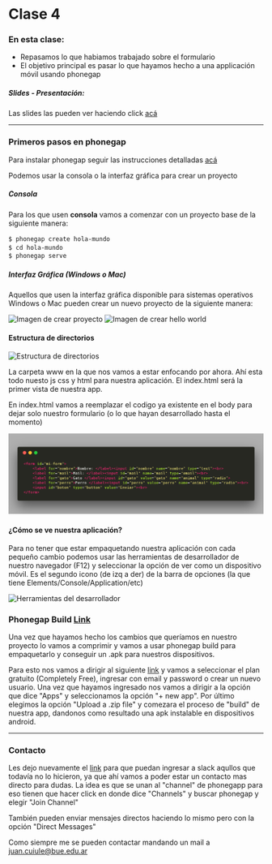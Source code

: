 # Clase 4
### En esta clase:

- Repasamos lo que habiamos trabajado sobre el formulario
- El objetivo principal es pasar lo que hayamos hecho a una applicación móvil usando phonegap

##### Slides - Presentación:
Las slides las pueden ver haciendo click [acá](https://ptf-houssay.github.io/taller-mobile/clase-4/slides-cuarto-encuentro.html)

---

### Primeros pasos en phonegap

Para instalar phonegap seguir las instrucciones detalladas [acá](https://phonegap.com/getstarted/)

Podemos usar la consola o la interfaz gráfica para crear un proyecto


##### Consola
Para los que usen **consola** vamos a comenzar con un proyecto base de la siguiente manera:
```bash
$ phonegap create hola-mundo
$ cd hola-mundo
$ phonegap serve
```

##### Interfaz Gráfica (Windows o Mac)
Aquellos que usen la interfaz gráfica disponible para sistemas operativos Windows o Mac pueden crear un nuevo proyecto de la siguiente manera:

![Imagen de crear proyecto](https://phonegap.com/images/menu_screenshot.png)
![Imagen de crear hello world](http://docs.phonegap.com/images/templates-list.png)

#### Estructura de directorios

![Estructura de directorios](https://s3.amazonaws.com/media-p.slid.es/uploads/455394/images/4090304/Screenshot_from_2017-09-01_18_46_13.png)

La carpeta www en la que nos vamos a estar enfocando por ahora. Ahí esta todo nuesto js css y html para nuestra aplicación. El index.html será la primer vista de nuestra app.

En index.html vamos a reemplazar el codigo ya existente en el body para dejar solo nuestro formulario (o lo que hayan desarrollado hasta el momento)

![Formulario](./carbon.png)

#### ¿Cómo se ve nuestra aplicación?

Para no tener que estar empaquetando nuestra aplicación con cada pequeño cambio podemos usar las herramientas de desarrollador de nuestro navegador (F12) y seleccionar la opción de ver como un dispositivo móvil. Es el segundo icono (de izq a der) de la barra de opciones (la que tiene Elements/Console/Application/etc)

![Herramientas del desarrollador](https://s3.amazonaws.com/media-p.slid.es/uploads/455394/images/4105455/Screenshot_from_2017-09-07_19_00_51.png)

### Phonegap Build [Link](https://build.phonegap.com/)

Una vez que hayamos hecho los cambios que queríamos en nuestro proyecto lo vamos a comprimir y vamos a usar phonegap build para empaquetarlo y conseguir un .apk para nuestros dispositivos.

Para esto nos vamos a dirigir al siguiente [link](https://build.phonegap.com/) y vamos a seleccionar el plan gratuito (Completely Free), ingresar con email y password o crear un nuevo usuario. Una vez que hayamos ingresado nos vamos a dirigir a la opción que dice "Apps" y seleccionamos la opción "+ new app". Por último elegimos la opción "Upload a .zip file" y comezara el proceso de "build" de nuestra app, dandonos como resultado una apk instalable en dispositivos android.

---

### Contacto

Les dejo nuevamente el [link](http://bit.ly/slack-houssay) para que puedan ingresar a slack aqullos que todavía no lo hicieron, ya que ahí vamos a poder estar un contacto mas directo para dudas. La idea es que se unan al "channel" de phonegapp para eso tienen que hacer click en donde dice "Channels" y buscar phonegap y elegir "Join Channel"

También pueden enviar mensajes directos haciendo lo mismo pero con la opción "Direct Messages"

Como siempre me se pueden contactar mandando un mail a juan.cuiule@bue.edu.ar